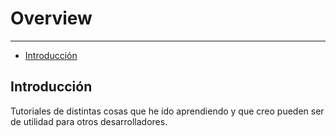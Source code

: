 # Overview

---

- [Introducción](#intro)

<a name="intro"></a>
## Introducción

Tutoriales de distintas cosas que he ido aprendiendo y que creo pueden ser de utilidad para otros desarrolladores.